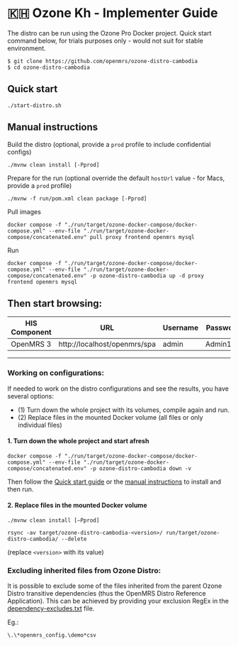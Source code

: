 # 🇰🇭 Ozone Kh - Implementer Guide

The distro can be run using the Ozone Pro Docker project. Quick start command below, for trials purposes only - would not suit for stable environment.

```
$ git clone https://github.com/openmrs/ozone-distro-cambodia
$ cd ozone-distro-cambodia
```

## Quick start
```
./start-distro.sh
```

## Manual instructions
Build the distro (optional, provide a `prod` profile to include confidential configs)
```
./mvnw clean install [-Pprod]
```

Prepare for the run (optional override the default `hostUrl` value - for Macs, provide a `prod` profile)
```
./mvnw -f run/pom.xml clean package [-Pprod]
```

Pull images
```
docker compose -f "./run/target/ozone-docker-compose/docker-compose.yml" --env-file "./run/target/ozone-docker-compose/concatenated.env" pull proxy frontend openmrs mysql
```

Run
```
docker compose -f "./run/target/ozone-docker-compose/docker-compose.yml" --env-file "./run/target/ozone-docker-compose/concatenated.env" -p ozone-distro-cambodia up -d proxy frontend openmrs mysql

```

## Then start browsing:

| HIS Component     | URL                            | Username | Password |
|-------------------|--------------------------------|----------|----------|
| OpenMRS 3         | http://localhost/openmrs/spa  | admin    | Admin123 |

---

### Working on configurations:

If needed to work on the distro configurations and see the results, you have several options:
- (1) Turn down the whole project with its volumes, compile again and run.
- (2) Replace files in the mounted Docker volume (all files or only individual files)

#### 1. Turn down the whole project and start afresh
```
docker compose -f "./run/target/ozone-docker-compose/docker-compose.yml" --env-file "./run/target/ozone-docker-compose/concatenated.env" -p ozone-distro-cambodia down -v
```
Then follow the [Quick start guide](#quick-start) or the [manual instructions](#manual-instructions) to install and then run.

#### 2. Replace files in the mounted Docker volume
```
./mvnw clean install [–Pprod]
```
```
rsync -av target/ozone-distro-cambodia-<version>/ run/target/ozone-distro-cambodia/ --delete
```
(replace `<version>` with its value)

### Excluding inherited files from Ozone Distro:

It is possible to exclude some of the files inherited from the parent Ozone Distro transitive dependencies (thus the OpenMRS Distro Reference Application).
This can be achieved by providing your exclusion RegEx in the [dependency-excludes.txt](dependency-excludes.txt) file.

Eg.:
```
\.\*openmrs_config.\demo*csv
```